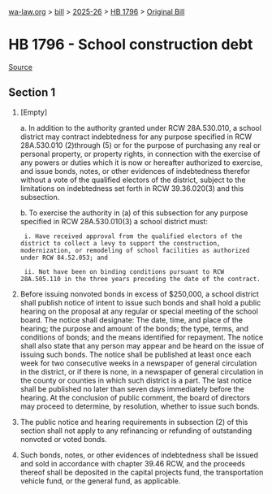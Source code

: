 [wa-law.org](/) > [bill](/bill/) > [2025-26](/bill/2025-26/) > [HB 1796](/bill/2025-26/hb/1796/) > [Original Bill](/bill/2025-26/hb/1796/1/)

# HB 1796 - School construction debt

[Source](http://lawfilesext.leg.wa.gov/biennium/2025-26/Pdf/Bills/House%20Bills/1796.pdf)

## Section 1
1. [Empty]

    a. In addition to the authority granted under RCW 28A.530.010, a school district may contract indebtedness for any purpose specified in RCW 28A.530.010 (2)through (5) or for the purpose of purchasing any real or personal property, or property rights, in connection with the exercise of any powers or duties which it is now or hereafter authorized to exercise, and issue bonds, notes, or other evidences of indebtedness therefor without a vote of the qualified electors of the district, subject to the limitations on indebtedness set forth in RCW 39.36.020(3) and this subsection.

    b. To exercise the authority in (a) of this subsection for any purpose specified in RCW 28A.530.010(3) a school district must:

        i. Have received approval from the qualified electors of the district to collect a levy to support the construction, modernization, or remodeling of school facilities as authorized under RCW 84.52.053; and

        ii. Not have been on binding conditions pursuant to RCW 28A.505.110 in the three years preceding the date of the contract.

2. Before issuing nonvoted bonds in excess of $250,000, a school district shall publish notice of intent to issue such bonds and shall hold a public hearing on the proposal at any regular or special meeting of the school board. The notice shall designate: The date, time, and place of the hearing; the purpose and amount of the bonds; the type, terms, and conditions of bonds; and the means identified for repayment. The notice shall also state that any person may appear and be heard on the issue of issuing such bonds. The notice shall be published at least once each week for two consecutive weeks in a newspaper of general circulation in the district, or if there is none, in a newspaper of general circulation in the county or counties in which such district is a part. The last notice shall be published no later than seven days immediately before the hearing. At the conclusion of public comment, the board of directors may proceed to determine, by resolution, whether to issue such bonds.

3. The public notice and hearing requirements in subsection (2) of this section shall not apply to any refinancing or refunding of outstanding nonvoted or voted bonds.

4. Such bonds, notes, or other evidences of indebtedness shall be issued and sold in accordance with chapter 39.46 RCW, and the proceeds thereof shall be deposited in the capital projects fund, the transportation vehicle fund, or the general fund, as applicable.
